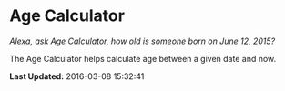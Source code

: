 # Age Calculator
*Alexa, ask Age Calculator, how old is someone born on June 12, 2015?*

The Age Calculator helps calculate age between a given date and now.

**Last Updated:** 2016-03-08 15:32:41